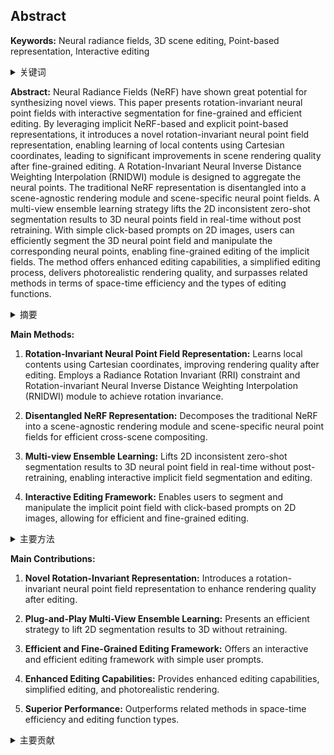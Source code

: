 ## Abstract

**Keywords:** Neural radiance fields, 3D scene editing, Point-based representation, Interactive editing

<details>
    <summary>关键词</summary>
    <ul>
        神经辐射场, 3D场景编辑, 基于点的表示, 交互式编辑
    </ul>
</details>

**Abstract:**
Neural Radiance Fields (NeRF) have shown great potential for synthesizing novel views. This paper presents rotation-invariant neural point fields with interactive segmentation for fine-grained and efficient editing. By leveraging implicit NeRF-based and explicit point-based representations, it introduces a novel rotation-invariant neural point field representation, enabling learning of local contents using Cartesian coordinates, leading to significant improvements in scene rendering quality after fine-grained editing.  A Rotation-Invariant Neural Inverse Distance Weighting Interpolation (RNIDWI) module is designed to aggregate the neural points. The traditional NeRF representation is disentangled into a scene-agnostic rendering module and scene-specific neural point fields. A multi-view ensemble learning strategy lifts the 2D inconsistent zero-shot segmentation results to 3D neural points field in real-time without post retraining. With simple click-based prompts on 2D images, users can efficiently segment the 3D neural point field and manipulate the corresponding neural points, enabling fine-grained editing of the implicit fields. The method offers enhanced editing capabilities, a simplified editing process, delivers photorealistic rendering quality, and surpasses related methods in terms of space-time efficiency and the types of editing functions.

<details>
    <summary>摘要</summary>
    <ul>
        神经辐射场（NeRF）在合成新视角方面展现出了巨大的潜力。本文提出了一种具有交互式分割功能的旋转不变神经点场，用于细粒度和高效的编辑。通过利用隐式NeRF和显式基于点的表示，引入了一种新的旋转不变神经点场表示，能够使用笛卡尔坐标学习局部内容，从而在细粒度编辑后显著提高场景渲染质量。设计了一个旋转不变神经逆距离加权插值（RNIDWI）模块来聚合神经点。将传统的NeRF表示解耦为与场景无关的渲染模块和特定于场景的神经点场。一种多视角集成学习策略将2D不一致的零样本分割结果实时提升到3D神经点场，无需后重训练。通过在2D图像上进行简单的点击提示，用户可以高效地分割3D神经点场并操纵相应的神经点，从而实现对隐式场的细粒度编辑。该方法提供了增强的编辑能力、简化的编辑流程，实现了逼真的渲染质量，并在时空效率和编辑功能类型方面超越了相关方法。
    </ul>
</details>

**Main Methods:**

1.  **Rotation-Invariant Neural Point Field Representation:** Learns local contents using Cartesian coordinates, improving rendering quality after editing. Employs a Radiance Rotation Invariant (RRI) constraint and Rotation-invariant Neural Inverse Distance Weighting Interpolation (RNIDWI) module to achieve rotation invariance.

2.  **Disentangled NeRF Representation:** Decomposes the traditional NeRF into a scene-agnostic rendering module and scene-specific neural point fields for efficient cross-scene compositing.

3.  **Multi-view Ensemble Learning:** Lifts 2D inconsistent zero-shot segmentation results to 3D neural point field in real-time without post-retraining, enabling interactive implicit field segmentation and editing.

4. **Interactive Editing Framework:**  Enables users to segment and manipulate the implicit point field with click-based prompts on 2D images, allowing for efficient and fine-grained editing.

<details>
    <summary>主要方法</summary>
        <ul>
          <li>旋转不变神经点场表示：使用笛卡尔坐标系学习局部内容，提高编辑后的渲染质量。 采用辐射旋转不变（RRI）约束和旋转不变神经逆距离加权插值（RNIDWI）模块来实现旋转不变性。</li>
          <li>解耦的NeRF表示：将传统的NeRF分解为与场景无关的渲染模块和特定于场景的神经点场，以实现高效的跨场景合成。</li>
          <li>多视角集成学习：将2D不一致的零样本分割结果实时提升到3D神经点场，无需后重训练，从而实现交互式隐式场分割和编辑。</li>
	  <li>交互式编辑框架：使用户能够通过基于点击的提示在2D图像上分割和操作隐式点场，从而实现高效和细粒度的编辑。</li>
        </ul>
</details>

**Main Contributions:**

1.  **Novel Rotation-Invariant Representation:** Introduces a rotation-invariant neural point field representation to enhance rendering quality after editing.

2.  **Plug-and-Play Multi-View Ensemble Learning:** Presents an efficient strategy to lift 2D segmentation results to 3D without retraining.

3.  **Efficient and Fine-Grained Editing Framework:** Offers an interactive and efficient editing framework with simple user prompts.

4.  **Enhanced Editing Capabilities:** Provides enhanced editing capabilities, simplified editing, and photorealistic rendering.

5.  **Superior Performance:** Outperforms related methods in space-time efficiency and editing function types.

<details>
    <summary>主要贡献</summary>
        <ul>
          <li>新颖的旋转不变表示：引入了一种旋转不变神经点场表示，以提高编辑后的渲染质量。</li>
          <li>即插即用的多视角集成学习：提出了一种无需重训练即可将2D分割结果提升到3D的高效策略。</li>
          <li>高效且细粒度的编辑框架：提供了一个交互式且高效的编辑框架，用户只需简单的提示即可进行操作。</li>
	  <li>增强的编辑能力：提供了增强的编辑能力、简化的编辑流程和逼真的渲染。</li>
          <li>卓越的性能：在时空效率和编辑功能类型方面优于相关方法。</li>
        </ul>
</details>
